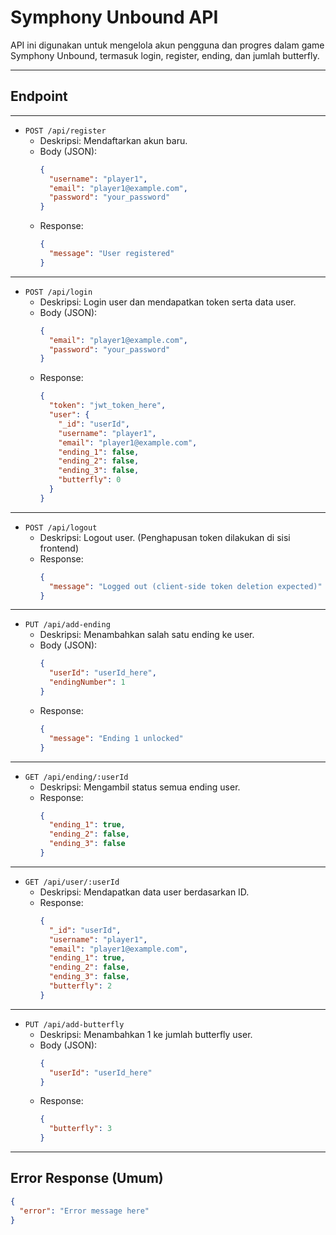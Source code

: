 # Symphony Unbound API

API ini digunakan untuk mengelola akun pengguna dan progres dalam game Symphony Unbound, termasuk login, register, ending, dan jumlah butterfly.

---

## Endpoint

---

- `POST /api/register`
  - Deskripsi: Mendaftarkan akun baru.
  - Body (JSON):
    ```json
    {
      "username": "player1",
      "email": "player1@example.com",
      "password": "your_password"
    }
    ```
  - Response:
    ```json
    {
      "message": "User registered"
    }
    ```

---

- `POST /api/login`
  - Deskripsi: Login user dan mendapatkan token serta data user.
  - Body (JSON):
    ```json
    {
      "email": "player1@example.com",
      "password": "your_password"
    }
    ```
  - Response:
    ```json
    {
      "token": "jwt_token_here",
      "user": {
        "_id": "userId",
        "username": "player1",
        "email": "player1@example.com",
        "ending_1": false,
        "ending_2": false,
        "ending_3": false,
        "butterfly": 0
      }
    }
    ```

---

- `POST /api/logout`
  - Deskripsi: Logout user. (Penghapusan token dilakukan di sisi frontend)
  - Response:
    ```json
    {
      "message": "Logged out (client-side token deletion expected)"
    }
    ```

---

- `PUT /api/add-ending`
  - Deskripsi: Menambahkan salah satu ending ke user.
  - Body (JSON):
    ```json
    {
      "userId": "userId_here",
      "endingNumber": 1
    }
    ```
  - Response:
    ```json
    {
      "message": "Ending 1 unlocked"
    }
    ```

---

- `GET /api/ending/:userId`
  - Deskripsi: Mengambil status semua ending user.
  - Response:
    ```json
    {
      "ending_1": true,
      "ending_2": false,
      "ending_3": false
    }
    ```

---

- `GET /api/user/:userId`
  - Deskripsi: Mendapatkan data user berdasarkan ID.
  - Response:
    ```json
    {
      "_id": "userId",
      "username": "player1",
      "email": "player1@example.com",
      "ending_1": true,
      "ending_2": false,
      "ending_3": false,
      "butterfly": 2
    }
    ```

---

- `PUT /api/add-butterfly`
  - Deskripsi: Menambahkan 1 ke jumlah butterfly user.
  - Body (JSON):
    ```json
    {
      "userId": "userId_here"
    }
    ```
  - Response:
    ```json
    {
      "butterfly": 3
    }
    ```

---

## Error Response (Umum)

```json
{
  "error": "Error message here"
}
